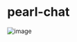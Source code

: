 # pearl-chat
![image](https://user-images.githubusercontent.com/65955286/172956935-206c2d09-073e-4d57-92f2-668637c90616.png)
